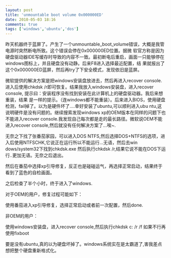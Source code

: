 ```yaml
---
layout: post
title: 'unmountable boot volume 0x000000ED'
date: 2010-05-03 18:16
comments: true
tags: ['windows','ubuntu','dos']
---
```


昨天机器终于蓝屏了。产生了一个unmountable_boot_volume错误，大概是我管电源时突然断电所致。这个错误会停在0x000000ED位置。据微
软官方称是因为硬盘驱动器IDE写缓存时导致的内容不一致。最初断电后重启，画面一只能够停在windows图标上，并且硬盘没有动静。后来F8进入选择最近配置，结
果就报出了这个0x000000ED蓝屏，然后再try了下安全模式，发现依旧是蓝屏。

微软提供的解决方案是把windows安装盘放进去，然后再进入recover console.进入后使用chkdsk
/r即可恢复。结果我放入windows安装盘，进入recover console, 提示曰：安装程序没有找到安装在此计算机上的硬盘驱动器。我后来想重装，结果
是一样的提示。（连windows都不能重装）。后来进入BIOS，使用硬盘检测，fail掉了。以为是硬件坏了....幸好安装了ubuntu,可以顺利进入ubu
ntu,这说明硬件是没有问题的。继续搜索发现windows xp的OEM版本在同样的问题下也不能进入recover
console.我发现自己每次都是走的最长路径。微软说OEM不能进入recover console,然后就没有任何解决方案了...唉~.

无奈之下找了张番茄家园，可以进入DOS NTFS,然后选择DOS+NTFS的选项，进入后使用NTFSCHK,它说正在运行所以不能运行...无语，然后去win
dows/system32下找到chkdsk.exe 然后执行chkdsk /r,结果它说不能在DOS下运行..更加无语。无奈之后退出。

然后在番茄中选择xp引导修复，反正也是碰碰运气，再选择正常启动，结果终于看到了蓝色的自检画面。

之后检查了半个小时，终于进入了windows.

对于OEM的用户，修复过程可能如下：

使用番茄进入xp引导修复，选择正常启动或者前一次配置，然后done.

非OEM的用户：

使用windows安装盘，进入recover console,然后执行chkdsk c: /r /f 如果不行再使用fixboot

要是没有ubuntu,真的以为硬盘坏掉了。windows系统实在是太霸道了,害我差点想把整个硬盘重新格式化。

